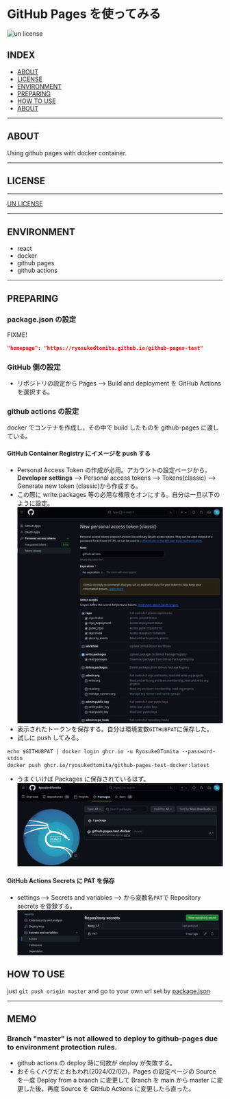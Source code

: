 # GitHub Pages を使ってみる

![un license](https://img.shields.io/github/license/RyosukeDTomita/github-pages-test-docker)

## INDEX

- [ABOUT](#about)
- [LICENSE](#license)
- [ENVIRONMENT](#environment)
- [PREPARING](#preparing)
- [HOW TO USE](#how-to-use)
- [ABOUT](#about)

---

## ABOUT

Using github pages with docker container.

---

## LICENSE

---

[UN LICENSE](./LICENSE)

---

## ENVIRONMENT

- react
- docker
- github pages
- github actions

---

## PREPARING

### package.json の設定

FIXME!

```json
"homepage": "https://ryosukedtomita.github.io/github-pages-test"
```

### GitHub 側の設定

- リポジトリの設定から Pages --> Build and deployment を GitHub Actions を選択する。

### github actions の設定

docker でコンテナを作成し，その中で build したものを github-pages に渡している。

#### GitHub Container Registry にイメージを push する

- Personal Access Token の作成が必用。アカウントの設定ページから，**Developer settings** --> Personal access tokens --> Tokens(classic) --> Generate new token (classic)から作成する。
- この際に write:packages 等の必用な権限をオンにする。自分は一旦以下のように設定。
  ![patの設定](./doc/fig/pat.png)
- 表示されたトークンを保存する。自分は環境変数`GITHUBPAT`に保存した。
- 試しに push してみる。

```shell
echo $GITHUBPAT | docker login ghcr.io -u RyosukeDTomita --password-stdin
docker push ghcr.io/ryosukedtomita/github-pages-test-docker:latest
```

- うまくいけば Packages に保存されているはず。
  ![Alt text](doc/fig/packages.png)

#### GitHub Actions Secrets に PAT を保存

- settings --> Secrets and variables --> から変数名`PAT`で Repository secrets を登録する。
  ![Alt text](doc/fig/secrets.png)

## HOW TO USE

just `git push origin master` and go to your own url set by [package.json](./package.json)

---

## MEMO

### Branch "master" is not allowed to deploy to github-pages due to environment protection rules.

- github actions の deploy 時に何故が deploy が失敗する。
- おそらくバグだとおもわれ(2024/02/02)，Pages の設定ページの Source を一度 Deploy from a branch に変更して Branch を main から master に変更した後，再度 Source を GitHub Actions に変更したら直った。
